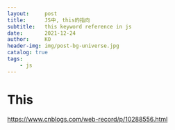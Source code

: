 ```yaml
---
layout:     post
title:      JS中, this的指向  
subtitle:   this keyword reference in js
date:       2021-12-24
author:     KO
header-img: img/post-bg-universe.jpg
catalog: true
tags:
    - js
---
```


# This

https://www.cnblogs.com/web-record/p/10288556.html

